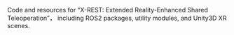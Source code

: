 Code and resources for “X-REST: Extended Reality-Enhanced Shared Teleoperation”， including ROS2 packages, utility modules, and Unity3D XR scenes. 
